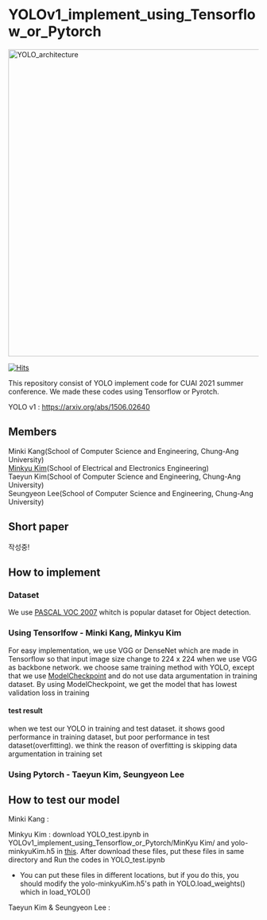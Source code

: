 # YOLOv1_implement_using_Tensorflow_or_Pytorch

<img width="618" alt="YOLO_architecture" src="https://user-images.githubusercontent.com/50979281/130927332-1aefef43-c67e-48db-98fe-68cd0a1ad629.png">


[![Hits](https://hits.seeyoufarm.com/api/count/incr/badge.svg?url=https%3A%2F%2Fgithub.com%2FCUAI-CAU%2FYOLOv1_implement_using_Tensorflow_or_Pytorch&count_bg=%2379C83D&title_bg=%23555555&icon=&icon_color=%23E7E7E7&title=hits&edge_flat=false)](https://hits.seeyoufarm.com)


This repository consist of YOLO implement code for CUAI 2021 summer conference. We made these codes using Tensorflow or Pyrotch.

YOLO v1 : https://arxiv.org/abs/1506.02640

## Members
Minki Kang(School of Computer Science and Engineering, Chung-Ang University)
<br>
[Minkyu Kim](https://github.com/MinkyuKim26)(School of Electrical and Electronics Engineering)
<br>
Taeyun Kim(School of Computer Science and Engineering, Chung-Ang University)
<br>
Seungyeon Lee(School of Computer Science and Engineering, Chung-Ang University)

## Short paper
작성중!

## How to implement

### Dataset
We use [PASCAL VOC 2007](http://host.robots.ox.ac.uk/pascal/VOC/voc2007/) whitch is popular dataset for Object detection.


### Using Tensorlfow - Minki Kang, Minkyu Kim

 For easy implementation, we use VGG or DenseNet which are made in Tensorflow so that input image size change to 224 x 224 when we use VGG as backbone network.
we choose same training method with YOLO, except that we use [ModelCheckpoint](https://www.tensorflow.org/api_docs/python/tf/keras/callbacks/ModelCheckpoint) and do not use data argumentation in training dataset. By using ModelCheckpoint, we get the model that has lowest validation loss in training

#### test result
when we test our YOLO in training and test dataset. it shows good performance in training dataset, but poor performance in test dataset(overfitting). we think the reason of overfitting is skipping data argumentation in training set

### Using Pytorch - Taeyun Kim, Seungyeon Lee



## How to test our model

Minki Kang : 

Minkyu Kim : download YOLO_test.ipynb in YOLOv1_implement_using_Tensorflow_or_Pytorch/MinKyu Kim/ and yolo-minkyuKim.h5 in [this](https://drive.google.com/file/d/18wl62z2sU3O6NUl45K7iYSzWnGlpUYzV/view?usp=sharing). After download these files, put these files in same directory and Run the codes in YOLO_test.ipynb 

* You can put these files in different locations, but if you do this, you should modify the yolo-minkyuKim.h5's path in YOLO.load_weights() which in load_YOLO()

Taeyun Kim & Seungyeon Lee : 


